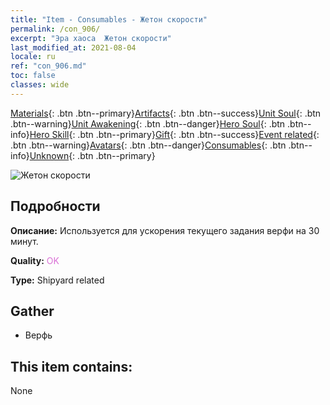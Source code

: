 ```yaml
---
title: "Item - Consumables - Жетон скорости"
permalink: /con_906/
excerpt: "Эра хаоса  Жетон скорости"
last_modified_at: 2021-08-04
locale: ru
ref: "con_906.md"
toc: false
classes: wide
---
```

 [Materials](/ItemsRU/){: .btn .btn--primary}[Artifacts](/ItemsRU/Artifacts/){: .btn .btn--success}[Unit Soul](/ItemsRU/UnitSoul/){: .btn .btn--warning}[Unit Awakening](/ItemsRU/UnitAwakening/){: .btn .btn--danger}[Hero Soul](/ItemsRU/HeroSoul/){: .btn .btn--info}[Hero Skill](/ItemsRU/HeroSkill/){: .btn .btn--primary}[Gift](/ItemsRU/Gift/){: .btn .btn--success}[Event related](/ItemsRU/Events/){: .btn .btn--warning}[Avatars](/ItemsRU/Avatars/){: .btn .btn--danger}[Consumables](/ItemsRU/Consumables/){: .btn .btn--info}[Unknown](/ItemsRU/Unknown/){: .btn .btn--primary}

 ![Жетон скорости](/images/t/i_jiasujuanzhou.png)

## Подробности
 **Описание:** Используется для ускорения текущего задания верфи на 30 минут.

 **Quality:** <span style="color: #DA70D6">OK</span>

 **Type:** Shipyard related

## Gather

*    Верфь 

## This item contains:

  None

